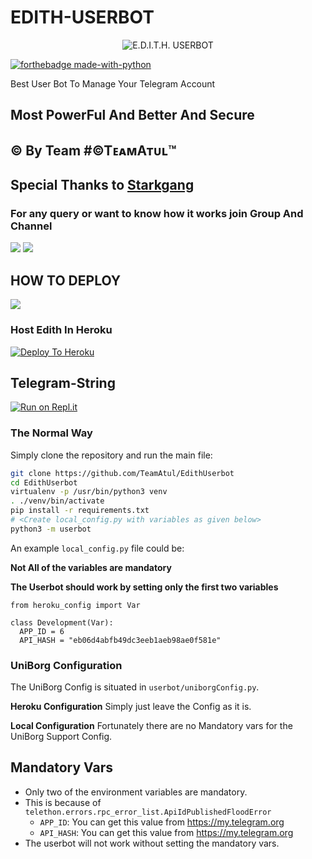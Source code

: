 # EDITH-USERBOT

<p align="center">
<img src="https://telegra.ph/file/fb10fea3d152e1524ef93.png" alt="E.D.I.T.H. USERBOT">


[![forthebadge made-with-python](http://ForTheBadge.com/images/badges/made-with-python.svg)](https://www.python.org/)



Best User Bot To Manage Your Telegram Account 
## Most PowerFul And Better And Secure

## © By Team #©TᴇᴀᴍAᴛᴜʟ™

## Special Thanks to [Starkgang](https://github.com/StarkGang)

### For any query or want to know how it works join Group And Channel 

<a href="https://t.me/TeamAtul_Official"><img src="https://img.shields.io/badge/Join-Telegram%20Channel-red.svg?logo=Telegram"></a>
<a href="https://t.me/EdithQD"><img src="https://img.shields.io/badge/Join-Telegram%20Group-blue.svg?logo=telegram"></a>

## HOW TO DEPLOY 

<a href="g"><img src="https://img.shields.io/badge/How%20To-Deploy-red.svg?logo=Youtube"></a>


### Host Edith In Heroku

[![Deploy To Heroku](https://www.herokucdn.com/deploy/button.svg)](https://heroku.com/deploy?template=https://github.com/TeamAtul/EdithUserbot)

## Telegram-String

[![Run on Repl.it](https://repl.it/badge/github/STARKGANG/friday)](https://friday.starkgang.repl.run)


### The Normal Way

Simply clone the repository and run the main file:
```sh
git clone https://github.com/TeamAtul/EdithUserbot
cd EdithUserbot
virtualenv -p /usr/bin/python3 venv
. ./venv/bin/activate
pip install -r requirements.txt
# <Create local_config.py with variables as given below>
python3 -m userbot
```

An example `local_config.py` file could be:

**Not All of the variables are mandatory**

__The Userbot should work by setting only the first two variables__

```python3
from heroku_config import Var

class Development(Var):
  APP_ID = 6
  API_HASH = "eb06d4abfb49dc3eeb1aeb98ae0f581e"
```


### UniBorg Configuration


The UniBorg Config is situated in `userbot/uniborgConfig.py`.

**Heroku Configuration**
Simply just leave the Config as it is.

**Local Configuration**
Fortunately there are no Mandatory vars for the UniBorg Support Config.

## Mandatory Vars

- Only two of the environment variables are mandatory.
- This is because of `telethon.errors.rpc_error_list.ApiIdPublishedFloodError`
    - `APP_ID`:   You can get this value from https://my.telegram.org
    - `API_HASH`:   You can get this value from https://my.telegram.org
- The userbot will not work without setting the mandatory vars.

